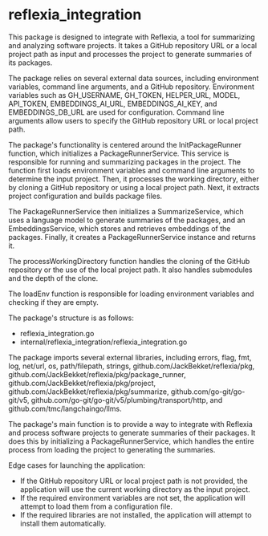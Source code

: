 # reflexia_integration

This package is designed to integrate with Reflexia, a tool for summarizing and analyzing software projects. It takes a GitHub repository URL or a local project path as input and processes the project to generate summaries of its packages.

The package relies on several external data sources, including environment variables, command line arguments, and a GitHub repository. Environment variables such as GH_USERNAME, GH_TOKEN, HELPER_URL, MODEL, API_TOKEN, EMBEDDINGS_AI_URL, EMBEDDINGS_AI_KEY, and EMBEDDINGS_DB_URL are used for configuration. Command line arguments allow users to specify the GitHub repository URL or local project path.

The package's functionality is centered around the InitPackageRunner function, which initializes a PackageRunnerService. This service is responsible for running and summarizing packages in the project. The function first loads environment variables and command line arguments to determine the input project. Then, it processes the working directory, either by cloning a GitHub repository or using a local project path. Next, it extracts project configuration and builds package files.

The PackageRunnerService then initializes a SummarizeService, which uses a language model to generate summaries of the packages, and an EmbeddingsService, which stores and retrieves embeddings of the packages. Finally, it creates a PackageRunnerService instance and returns it.

The processWorkingDirectory function handles the cloning of the GitHub repository or the use of the local project path. It also handles submodules and the depth of the clone.

The loadEnv function is responsible for loading environment variables and checking if they are empty.

The package's structure is as follows:

- reflexia_integration.go
- internal/reflexia_integration/reflexia_integration.go

The package imports several external libraries, including errors, flag, fmt, log, net/url, os, path/filepath, strings, github.com/JackBekket/reflexia/pkg, github.com/JackBekket/reflexia/pkg/package_runner, github.com/JackBekket/reflexia/pkg/project, github.com/JackBekket/reflexia/pkg/summarize, github.com/go-git/go-git/v5, github.com/go-git/go-git/v5/plumbing/transport/http, and github.com/tmc/langchaingo/llms.

The package's main function is to provide a way to integrate with Reflexia and process software projects to generate summaries of their packages. It does this by initializing a PackageRunnerService, which handles the entire process from loading the project to generating the summaries.

Edge cases for launching the application:

- If the GitHub repository URL or local project path is not provided, the application will use the current working directory as the input project.
- If the required environment variables are not set, the application will attempt to load them from a configuration file.
- If the required libraries are not installed, the application will attempt to install them automatically.

